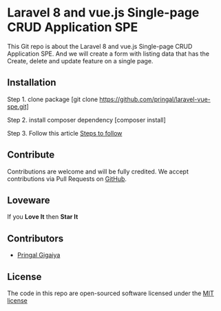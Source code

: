 # Laravel 8 and vue.js Single-page CRUD Application SPE

This Git repo is about the Laravel 8 and vue.js Single-page CRUD Application SPE. And we will create a form with listing data that has the Create, delete and update feature on a single page.

**Installation**
-

Step 1. clone package [git clone https://github.com/pringal/laravel-vue-spe.git]

Step 2. install composer dependency [composer install]

Step 3. Follow this article <a href="https://codescompanion.com/laravel-8-and-vue-js-single-page-crud-application-spe/">Steps to follow</a>


**Contribute**
-

Contributions are welcome and will be fully credited. We accept contributions via Pull Requests on [GitHub](https://github.com/pringal/laravel-vue-spe.git).

**Loveware**
-

If you **Love It** then **Star It**

**Contributors**
-

* [Pringal Gigaiya](https://github.com/pringal)

**License**
-

The code in this repo are open-sourced software licensed under the [MIT license](http://opensource.org/licenses/MIT)
